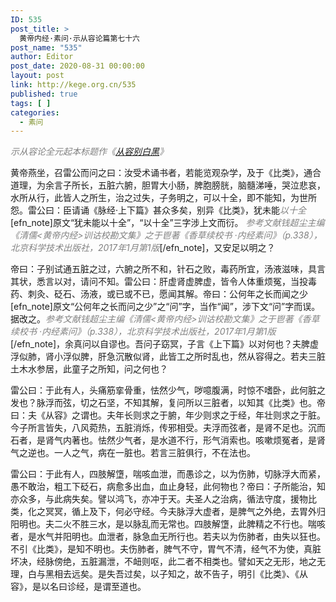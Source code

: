 ```yaml
---
ID: 535
post_title: >
  黄帝内经·素问·示从容论篇第七十六
post_name: "535"
author: Editor
post_date: 2020-08-31 00:00:00
layout: post
link: http://kege.org.cn/535
published: true
tags: [ ]
categories:
  - 素问
---
```

<span style="color: #808080;"><em>示从容论全元起本标题作《<a href="http://kege.org.cn/encyclopedia/%e5%85%a8%e5%85%83%e8%b5%b7%e6%9c%ac%e3%80%8a%e7%b4%a0%e9%97%ae%e3%80%8b%e5%8d%b7%e5%85%ab%e4%bb%8e%e5%ae%b9%e5%88%ab%e7%99%bd%e9%bb%91%e7%ac%ac%e4%ba%94%e5%8d%81%e5%9b%9b">从容别白黑</a>》</em></span>

黄帝燕坐，召雷公而问之曰：汝受术诵书者，若能览观杂学，及于《比类》，通合道理，为余言子所长，五脏六腑，胆胃大小肠，脾胞膀胱，脑髓涕唾，哭泣悲哀，水所从行，此皆人之所生，治之过失，子务明之，可以十全，即不能知，为世所怨。雷公曰：臣请诵《脉经·上下篇》甚众多矣，别异《比类》，犹未能<span style="color: #808080;"><em>以十全</em></span>[efn_note]原文“犹未能以十全”，“以十全”三字涉上文而衍。 <span style="color: #808080;"><em>参考文献钱超尘主编《清儒&lt;黄帝内经&gt;训诂校勘文集》之于鬯著《香草续校书 ·内经素问》（p.338），北京科学技术出版社，2017年1月第1版</em></span>[/efn_note]，又安足以明之？

帝曰：子别试通五脏之过，六腑之所不和，针石之败，毒药所宜，汤液滋味，具言其状，悉言以对，请问不知。雷公曰：肝虚肾虚脾虚，皆令人体重烦冤，当投毒药、刺灸、砭石、汤液，或已或不已，愿闻其解。帝曰：公何年之长而闻之少[efn_note]原文“公何年之长而问之少”之“问”字，当作“闻”，涉下文“问”字而误。 据改之。<span style="color: #808080;"><em>参考文献钱超尘主编《清儒&lt;黄帝内经&gt;训诂校勘文集》之于鬯著《香草续校书 ·内经素问》（p.338），北京科学技术出版社，2017年1月第1版</em></span>[/efn_note]，余真问以自谬也。吾问子窈冥，子言《上下篇》以对何也？夫脾虚浮似肺，肾小浮似脾，肝急沉散似肾，此皆工之所时乱也，然从容得之。若夫三脏土木水参居，此童子之所知，问之何也？

雷公曰：于此有人，头痛筋挛骨重，怯然少气，哕噫腹满，时惊不嗜卧，此何脏之发也？脉浮而弦，切之石坚，不知其解，复问所以三脏者，以知其《比类》也。帝曰：夫《从容》之谓也。夫年长则求之于腑，年少则求之于经，年壮则求之于脏。今子所言皆失，八风菀热，五脏消烁，传邪相受。夫浮而弦者，是肾不足也。沉而石者，是肾气内著也。怯然少气者，是水道不行，形气消索也。咳嗽烦冤者，是肾气之逆也。一人之气，病在一脏也。若言三脏俱行，不在法也。

雷公曰：于此有人，四肢解墯，喘咳血泄，而愚诊之，以为伤肺，切脉浮大而紧，愚不敢治，粗工下砭石，病愈多出血，血止身轻，此何物也？帝曰：子所能治，知亦众多，与此病失矣。譬以鸿飞，亦冲于天。夫圣人之治病，循法守度，援物比类，化之冥冥，循上及下，何必守经。今夫脉浮大虚者，是脾气之外绝，去胃外归阳明也。夫二火不胜三水，是以脉乱而无常也。四肢解墯，此脾精之不行也。喘咳者，是水气并阳明也。血泄者，脉急血无所行也。若夫以为伤肺者，由失以狂也。不引《比类》，是知不明也。夫伤肺者，脾气不守，胃气不清，经气不为使，真脏坏决，经脉傍绝，五脏漏泄，不衄则呕，此二者不相类也。譬如天之无形，地之无理，白与黑相去远矣。是失吾过矣，以子知之，故不告子，明引《比类》、《从容》，是以名曰诊经，是谓至道也。